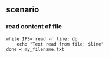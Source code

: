 ## scenario
### read content of file
```
while IFS= read -r line; do
    echo "Text read from file: $line"
done < my_filename.txt
```

